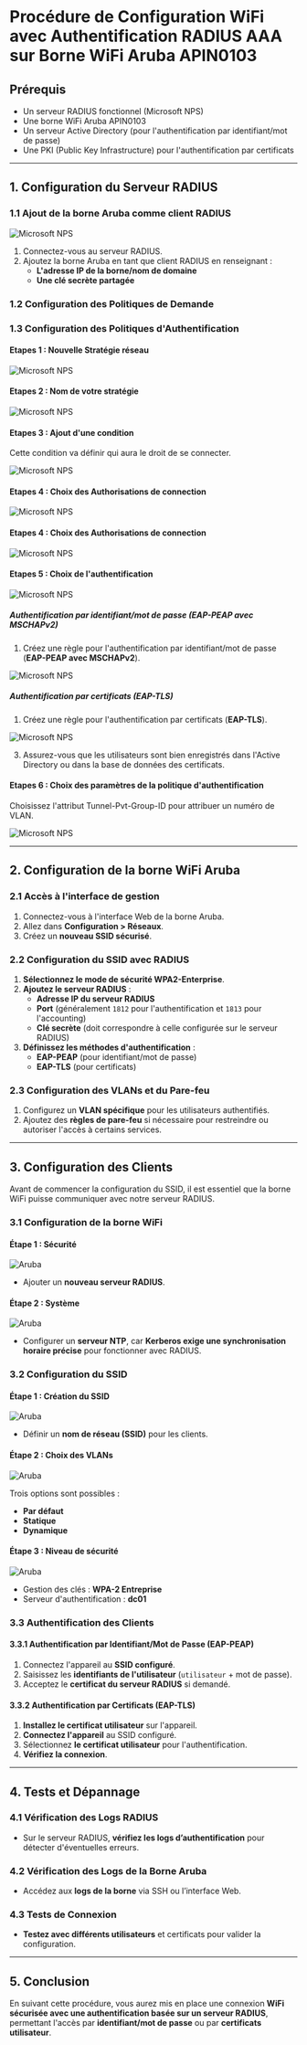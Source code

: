 # Procédure de Configuration WiFi avec Authentification RADIUS AAA sur Borne WiFi Aruba APIN0103

## Prérequis
- Un serveur RADIUS fonctionnel  (Microsoft NPS)
- Une borne WiFi Aruba APIN0103
- Un serveur Active Directory (pour l'authentification par identifiant/mot de passe)
- Une PKI (Public Key Infrastructure) pour l'authentification par certificats

---

## 1. Configuration du Serveur RADIUS

### 1.1 Ajout de la borne Aruba comme client RADIUS

![Microsoft NPS](images/wifi/image1.png)

1. Connectez-vous au serveur RADIUS.
2. Ajoutez la borne Aruba en tant que client RADIUS en renseignant :
   - **L'adresse IP de la borne/nom de domaine**
   - **Une clé secrète partagée**


### 1.2 Configuration des Politiques de Demande



### 1.3 Configuration des Politiques d'Authentification

#### Etapes 1 : Nouvelle Stratégie réseau

![Microsoft NPS](images/wifi/image2.png)

#### Etapes 2 : Nom de votre stratégie

![Microsoft NPS](images/wifi/image3.png)

#### Etapes 3 : Ajout d'une condition
Cette condition va définir qui aura le droit de se connecter.

![Microsoft NPS](images/wifi/image4.png)

#### Etapes 4 : Choix des Authorisations de connection

![Microsoft NPS](images/wifi/image5.jpg)


#### Etapes 4 : Choix des Authorisations de connection

![Microsoft NPS](images/wifi/image5.jpg)


#### Etapes 5 : Choix de l'authentification

![Microsoft NPS](images/wifi/image6.jpg)

##### Authentification par identifiant/mot de passe (**EAP-PEAP avec MSCHAPv2**)

1. Créez une règle pour l'authentification par identifiant/mot de passe (**EAP-PEAP avec MSCHAPv2**).

![Microsoft NPS](images/wifi/image7.jpg)

##### Authentification par certificats (**EAP-TLS**)

1. Créez une règle pour l'authentification par certificats (**EAP-TLS**).

![Microsoft NPS](images/wifi/image8.jpg)

3. Assurez-vous que les utilisateurs sont bien enregistrés dans l'Active Directory ou dans la base de données des certificats.

#### Etapes 6 : Choix des paramètres de la politique d'authentification

Choisissez l'attribut Tunnel-Pvt-Group-ID pour attribuer un numéro de VLAN.

![Microsoft NPS](images/wifi/image9.jpg)

---

## 2. Configuration de la borne WiFi Aruba

### 2.1 Accès à l'interface de gestion
1. Connectez-vous à l'interface Web de la borne Aruba.
2. Allez dans **Configuration > Réseaux**.
3. Créez un **nouveau SSID sécurisé**.

### 2.2 Configuration du SSID avec RADIUS
1. **Sélectionnez le mode de sécurité WPA2-Enterprise**.
2. **Ajoutez le serveur RADIUS** :
   - **Adresse IP du serveur RADIUS**
   - **Port** (généralement `1812` pour l'authentification et `1813` pour l'accounting)
   - **Clé secrète** (doit correspondre à celle configurée sur le serveur RADIUS)
3. **Définissez les méthodes d'authentification** :
   - **EAP-PEAP** (pour identifiant/mot de passe)
   - **EAP-TLS** (pour certificats)

### 2.3 Configuration des VLANs et du Pare-feu
1. Configurez un **VLAN spécifique** pour les utilisateurs authentifiés.
2. Ajoutez des **règles de pare-feu** si nécessaire pour restreindre ou autoriser l'accès à certains services.

---

## 3. Configuration des Clients

Avant de commencer la configuration du SSID, il est essentiel que la borne WiFi puisse communiquer avec notre serveur RADIUS.

### 3.1 Configuration de la borne WiFi  

#### Étape 1 : Sécurité  

![Aruba](images/wifi/image13.jpg)

- Ajouter un **nouveau serveur RADIUS**.  

#### Étape 2 : Système  

![Aruba](images/wifi/image14.jpg)

- Configurer un **serveur NTP**, car **Kerberos exige une synchronisation horaire précise** pour fonctionner avec RADIUS.  

### 3.2 Configuration du SSID  

#### Étape 1 : Création du SSID  

![Aruba](images/wifi/image10.jpg)

- Définir un **nom de réseau (SSID)** pour les clients.  

#### Étape 2 : Choix des VLANs  

![Aruba](images/wifi/image11.jpg)

Trois options sont possibles :  
- **Par défaut**  
- **Statique**  
- **Dynamique**  

#### Étape 3 : Niveau de sécurité

![Aruba](images/wifi/image12.jpg)

- Gestion des clés : **WPA-2 Entreprise**  
- Serveur d'authentification : **dc01**  

### 3.3 Authentification des Clients  

#### 3.3.1 Authentification par Identifiant/Mot de Passe (EAP-PEAP)  
1. Connectez l'appareil au **SSID configuré**.  
2. Saisissez les **identifiants de l'utilisateur** (`utilisateur` + mot de passe).  
3. Acceptez le **certificat du serveur RADIUS** si demandé.  

#### 3.3.2 Authentification par Certificats (EAP-TLS)  
1. **Installez le certificat utilisateur** sur l'appareil.  
2. **Connectez l'appareil** au SSID configuré.  
3. Sélectionnez **le certificat utilisateur** pour l'authentification.  
4. **Vérifiez la connexion**.  


---

## 4. Tests et Dépannage

### 4.1 Vérification des Logs RADIUS
- Sur le serveur RADIUS, **vérifiez les logs d’authentification** pour détecter d'éventuelles erreurs.

### 4.2 Vérification des Logs de la Borne Aruba
- Accédez aux **logs de la borne** via SSH ou l’interface Web.

### 4.3 Tests de Connexion
- **Testez avec différents utilisateurs** et certificats pour valider la configuration.

---

## 5. Conclusion
En suivant cette procédure, vous aurez mis en place une connexion **WiFi sécurisée avec une authentification basée sur un serveur RADIUS**, permettant l'accès par **identifiant/mot de passe** ou par **certificats utilisateur**.
